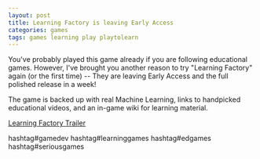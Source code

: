 ```yaml
---
layout: post
title: Learning Factory is leaving Early Access
categories: games
tags: games learning play playtolearn
---
```


You've probably played this game already if you are following educational games. However, I've brought you another reason to try "Learning Factory" again (or the first time) -- They are leaving Early Access and the full polished release in a week!

The game is backed up with real Machine Learning, links to handpicked educational videos, and an in-game wiki for learning material.

[Learning Factory Trailer](https://www.youtube.com/watch?v=PDDGuagYU68)

hashtag#gamedev hashtag#learninggames hashtag#edgames hashtag#seriousgames

